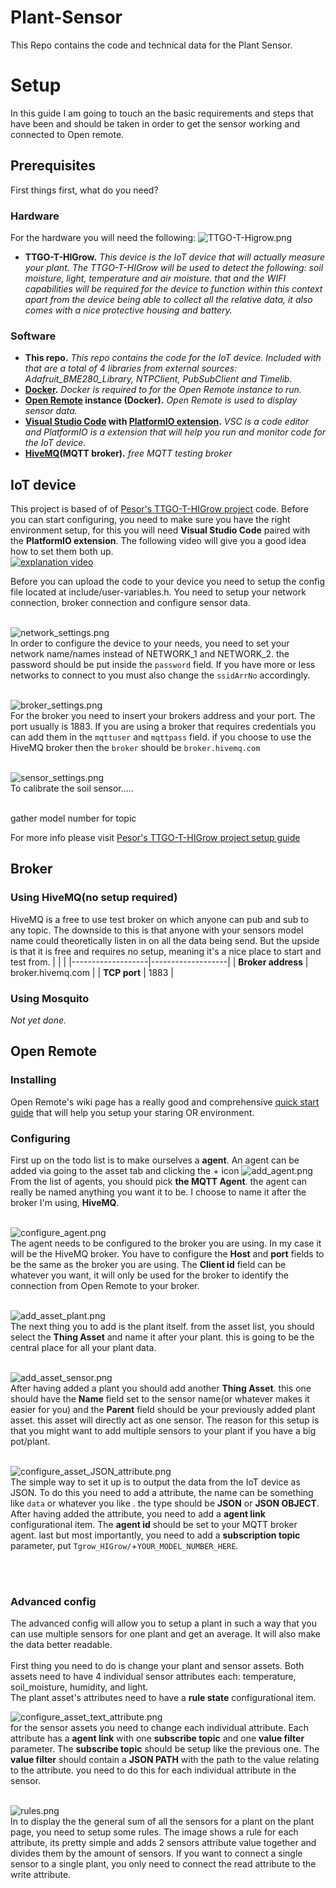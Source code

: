 # Plant-Sensor
This Repo contains the code and technical data for the Plant Sensor.

# Setup
In this guide I am going to touch an the basic requirements and steps that have been and should be taken in order to get the sensor working and connected to Open remote.

## Prerequisites
First things first, what do you need?<br/>
### Hardware
For the hardware you will need the following:
![TTGO-T-Higrow.png](media/TTGO-T-Higrow.png)
-   **TTGO-T-HIGrow.** *This device is the IoT device that will actually measure your plant. The TTGO-T-HIGrow will be used to detect the following: soil moisture, light, temperature and air moisture. that and the WIFI capabilities will be required for the device to function within this context<br/> apart from the device being able to collect all the relative data, it also comes with a nice protective housing and battery.*<br/>

### Software

-   **This repo.** *This repo contains the code for the IoT device. Included with that are a total of 4 libraries from external sources: Adafruit_BME280_Library, NTPClient, PubSubClient and Timelib.*
-   **[Docker](https://docs.docker.com/desktop/windows/install/).** *Docker is required to for the Open Remote instance to run.*
-   **[Open Remote](https://github.com/openremote/openremote/blob/master/README.md) instance (Docker).** *Open Remote is used to display sensor data.*
-   **[Visual Studio Code](https://code.visualstudio.com/) with [PlatformIO extension](https://platformio.org/install/ide?install=vscode).** *VSC is a code editor and PlatformIO is a extension that will help you run and monitor code for the IoT device.*
-   **[HiveMQ](https://www.hivemq.com/public-mqtt-broker/)(MQTT broker).** *free MQTT testing broker*



## IoT device
This project is based of of [Pesor's TTGO-T-HIGrow project](https://github.com/pesor/TTGO-T-HIGrow) code. Before you can start configuring, you need to make sure you have the right environment setup, for this you will need **Visual Studio Code** paired with the **PlatformIO extension**. The following video will give you a good idea how to set them both up.<br/>
[![explanation video](https://img.youtube.com/vi/sm6QxJkWcSc/0.jpg)](https://youtu.be/sm6QxJkWcSc?t=263)
<br/>

Before you can upload the code to your device you need to setup the config file located at include/user-variables.h.
You need to setup your network connection, broker connection and configure sensor data.
<br/><br/>

![network_settings.png](media/network_settings.png)<br/>
In order to configure the device to your needs, you need to set your network name/names instead of NETWORK_1 and NETWORK_2. the password should be put inside the `password` field. If you have more or less networks to connect to you must also change the `ssidArrNo` accordingly.
<br/><br/>

![broker_settings.png](media/broker_settings.png)<br/>
For the broker you need to insert your brokers address and your port. The port usually is 1883.
If you are using a broker that requires credentials you can add them in the `mqttuser` and `mqttpass` field.
if you choose to use the HiveMQ broker then the `broker` should be `broker.hivemq.com`
<br/><br/>

![sensor_settings.png](media/sensor_settings.png)<br/>
To calibrate the soil sensor.....
<br/><br/>

gather model number for topic

For more info please visit [Pesor's TTGO-T-HIGrow project setup guide](https://github.com/pesor/TTGO-T-HIGrow/wiki/05.-user-variables.h)

## Broker
### Using HiveMQ(no setup required)
HiveMQ is a free to use test broker on which anyone can pub and sub to any topic. The downside to this is that anyone with your sensors model name could theoretically listen in on all the data being send. But the upside is that it is free and requires no setup, meaning it's a nice place to start and test from.
|                   |                   |
|-------------------|-------------------|
| **Broker address** | broker.hivemq.com |
| **TCP port**      | 1883              |

### Using Mosquito
*Not yet done.*

## Open Remote

### Installing 
Open Remote's wiki page has a really good and comprehensive [quick start guide](https://github.com/openremote/openremote/blob/master/README.md) that will help you setup your staring OR environment.

### Configuring
First up on the todo list is to make ourselves a **agent**. An agent can be added via going to the asset tab and clicking the + icon
![add_agent.png](media/add_agent.png)<br/>
From the list of agents, you should pick **the MQTT Agent**. the agent can really be named anything you want it to be. I choose to name it after the broker I'm using, **HiveMQ**.
<br/><br/>

![configure_agent.png](media/configure_agent.png)<br/>
The agent needs to be configured to the broker you are using. In my case it will be the HiveMQ broker. You have to configure the **Host** and **port** fields to be the same as the broker you are using. The **Client id** field can be whatever you want, it will only be used for the broker to identify the connection from Open Remote to your broker.
<br/><br/>

![add_asset_plant.png](media/add_asset_plant.png)<br/>
The next thing you to add is the plant itself. from the asset list, you should select the **Thing Asset** and name it after your plant. this is going to be the central place for all your plant data.
<br/><br/>

![add_asset_sensor.png](media/add_asset_sensor.png)<br/>
After having added a plant you should add another **Thing Asset**. this one should have the **Name** field set to the sensor name(or whatever makes it easier for you) and the **Parent** field should be your previously added plant asset. this asset will directly act as one sensor. The reason for this setup is that you might want to add multiple sensors to your plant if you have a big pot/plant.
<br/><br/>

![configure_asset_JSON_attribute.png](media/configure_asset_JSON_attribute.png)<br/>
The simple way to set it up is to output the data from the IoT device as JSON. To do this you need to add a attribute, the name can be something like `data` or whatever you like . the type should be **JSON** or **JSON OBJECT**. After having added the attribute, you need to add a **agent link** configurational item. The **agent id** should be set to your MQTT broker agent. last but most importantly, you need to add a **subscription topic** parameter, put `Tgrow_HIGrow/`+`YOUR_MODEL_NUMBER_HERE`.

<br/><br/>

### Advanced config
The advanced config will allow you to setup a plant in such a way that you can use multiple sensors for one plant and get an average. It will also make the data better readable.
<br/><br/>
First thing you need to do is change your plant and sensor assets. Both assets need to have 4 individual sensor attributes each: temperature, soil_moisture, humidity, and light.<br/>
The plant asset's attributes need to have a **rule state** configurational item.

![configure_asset_text_attribute.png](media/configure_asset_text_attribute.png)<br/>
for the sensor assets you need to change each individual attribute. Each attribute has a **agent link** with one **subscribe topic** and one **value filter** parameter. The **subscribe topic** should be setup like the previous one. The **value filter** should contain a **JSON PATH** with the path to the value relating to the attribute. you need to do this for each individual attribute in the sensor.
<br/><br/>

![rules.png](media/Rules.png)<br/>
In to display the the general sum of all the sensors for a plant on the plant page, you need to setup some rules.
The image shows a rule for each attribute, its pretty simple and adds 2 sensors attribute value together and divides them by the amount of sensors. If you want to connect a single sensor to a single plant, you only need to connect the read attribute to the write attribute.

